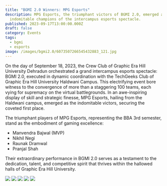 ```yaml
---
title: "BGMI 2.0 Winners: MPG Esports"
description: MPG Esports, the triumphant victors of BGMI 2.0, emerged as the
  indomitable champions of the intercampus esports spectacle.
published: 2023-09-17T13:00:00.000Z
draft: false
category: Events
tags:
  - bgmi
  - esports
image: /images/bgmi2.0/6073507266545432883_121.jpg
---
```

On the day of September 18, 2023, the Crew Club of Graphic Era Hill University Dehradun orchestrated a grand intercampus esports spectacle: BGMI 2.0, executed in dynamic coordination with the TechGeeks Club of Graphic Era Hill University Haldwani Campus. This electrifying event bore witness to the convergence of more than a staggering 100 teams, each vying for supremacy on the virtual battlegrounds. In an awe-inspiring display of skill and strategic finesse, MPG Esports, hailing from the Haldwani campus, emerged as the indomitable victors, securing the coveted first place.

The triumphant players of MPG Esports, representing the BBA 3rd semester, stand as the embodiment of gaming excellence:

*   Manvendra Bajwal (MVP)
*   Nikhil Negi
*   Raunak Dramwal
*   Pranjal Shah

Their extraordinary performance in BGMI 2.0 serves as a testament to the dedication, talent, and competitive spirit that thrives within the hallowed halls of Graphic Era Hill University.

![](/techgeeks/images/bgmi2.0/6073507266545432884_121.jpg) ![](/techgeeks/images/bgmi2.0/6073507266545432885_121.jpg) ![](/techgeeks/images/bgmi2.0/6073507266545432886_121.jpg) ![](/techgeeks/images/bgmi2.0/6073507266545432887_121.jpg) ![](/techgeeks/images/bgmi2.0/6073507266545432888_121.jpg)